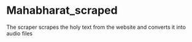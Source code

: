 # Mahabharat_scraped
The scraper scrapes the holy text from the website and converts it into audio files
